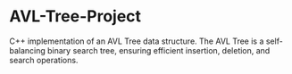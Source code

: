 # AVL-Tree-Project
C++ implementation of an AVL Tree data structure. The AVL Tree is a self-balancing binary search tree, ensuring efficient insertion, deletion, and search operations.

